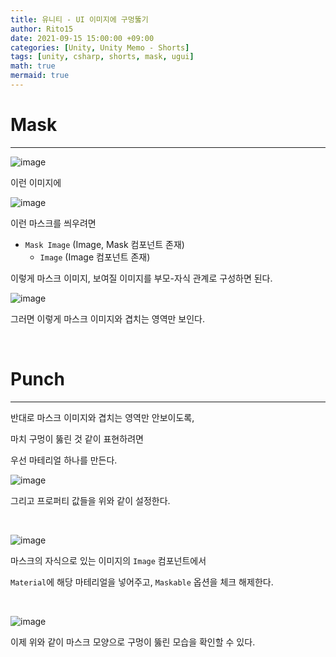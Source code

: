 ```yaml
---
title: 유니티 - UI 이미지에 구멍뚫기
author: Rito15
date: 2021-09-15 15:00:00 +09:00
categories: [Unity, Unity Memo - Shorts]
tags: [unity, csharp, shorts, mask, ugui]
math: true
mermaid: true
---
```


# Mask
---

![image](https://user-images.githubusercontent.com/42164422/133379454-0f73b2c3-44b2-44f4-a5d3-a07bfc13ddcc.png)

이런 이미지에

![image](https://user-images.githubusercontent.com/42164422/133379504-95202c76-a8e2-468a-b1f1-d05c58204b80.png)

이런 마스크를 씌우려면

- `Mask Image` (Image, Mask 컴포넌트 존재)
  - `Image` (Image 컴포넌트 존재)

이렇게 마스크 이미지, 보여질 이미지를 부모-자식 관계로 구성하면 된다.

![image](https://user-images.githubusercontent.com/42164422/133379740-e4a796b4-b75c-4d2d-9d7f-9990b8312b38.png)

그러면 이렇게 마스크 이미지와 겹치는 영역만 보인다.

<br>

# Punch
---

반대로 마스크 이미지와 겹치는 영역만 안보이도록,

마치 구멍이 뚫린 것 같이 표현하려면

우선 마테리얼 하나를 만든다.

![image](https://user-images.githubusercontent.com/42164422/133379975-8b46e614-1c01-43b9-814a-039a215fb8dc.png)

그리고 프로퍼티 값들을 위와 같이 설정한다.

<br>

![image](https://user-images.githubusercontent.com/42164422/133380120-0721d433-6496-4973-9b49-40ad0a25ab54.png)

마스크의 자식으로 있는 이미지의 `Image` 컴포넌트에서

`Material`에 해당 마테리얼을 넣어주고, `Maskable` 옵션을 체크 해제한다.

<br>

![image](https://user-images.githubusercontent.com/42164422/133380156-b0cf9f0c-c784-42bb-987e-6032ed659cdc.png)

이제 위와 같이 마스크 모양으로 구멍이 뚫린 모습을 확인할 수 있다.

